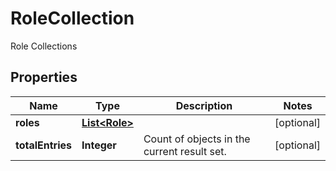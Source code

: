 

# RoleCollection

Role Collections

## Properties

Name | Type | Description | Notes
------------ | ------------- | ------------- | -------------
**roles** | [**List&lt;Role&gt;**](Role.md) |  |  [optional]
**totalEntries** | **Integer** | Count of objects in the current result set. |  [optional]



